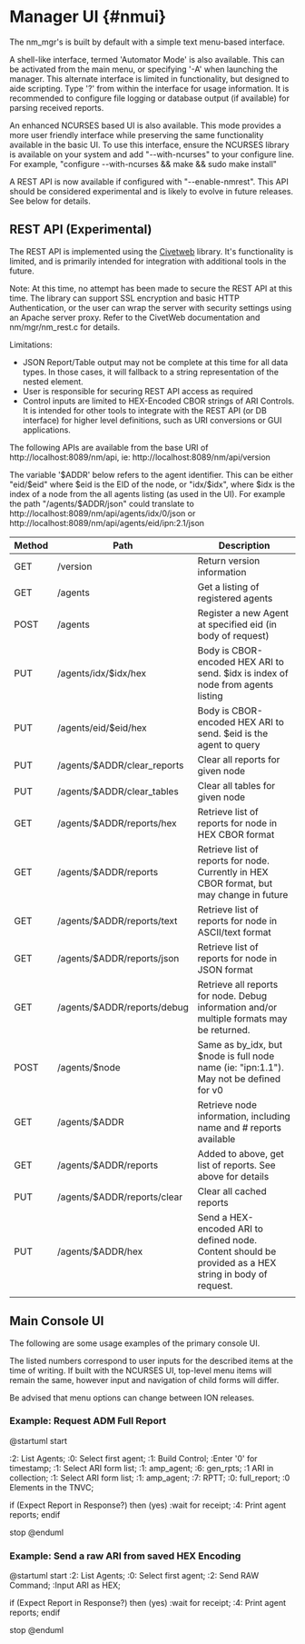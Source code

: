 <!--
Copyright (c) 2011-2025 The Johns Hopkins University Applied Physics
Laboratory LLC.

This file is part of the Delay-Tolerant Networking Management
Architecture (DTNMA) Tools package.

Licensed under the Apache License, Version 2.0 (the "License");
you may not use this file except in compliance with the License.
You may obtain a copy of the License at
    http://www.apache.org/licenses/LICENSE-2.0
Unless required by applicable law or agreed to in writing, software
distributed under the License is distributed on an "AS IS" BASIS,
WITHOUT WARRANTIES OR CONDITIONS OF ANY KIND, either express or implied.
See the License for the specific language governing permissions and
limitations under the License.
-->
Manager UI                              {#nmui}
========

The nm_mgr's is built by default with a simple text menu-based interface.

A shell-like interface, termed 'Automator Mode' is also available.  This can be activated from the main menu, or specifying '-A' when launching the manager.  This alternate interface is limited in functionality, but designed to aide scripting.  Type '?' from within the interface for usage information.  It is recommended to configure file logging or database output (if available) for parsing received reports.  

An enhanced NCURSES based UI is also available. This mode provides a more user friendly interface while preserving the same functionality available in the basic UI.  To use this interface, ensure the NCURSES library is available on your system and add "--with-ncurses" to your configure line.  For example, "configure --with-ncurses && make && sudo make install"

A REST API is now available if configured with "--enable-nmrest". This API should be considered experimental and is likely to evolve in future releases.  See below for details.

## REST API (Experimental)

The REST API is implemented using the [Civetweb](https://github.com/civetweb/civetweb) library. It's functionality is limited, and is primarily intended for integration with additional tools in the future.

Note: At this time, no attempt has been made to secure the REST API at this time.  The library can support SSL encryption and basic HTTP Authentication, or the user can wrap the server with security settings using an Apache server proxy.  Refer to the CivetWeb documentation and nm/mgr/nm_rest.c for details.

Limitations:
- JSON Report/Table output may not be complete at this time for all data types. In those cases, it will fallback to a string representation of the nested element.
- User is responsible for securing REST API access as required
- Control inputs are limited to HEX-Encoded CBOR strings of ARI Controls.  It is intended for other tools to integrate with the REST API (or DB interface) for higher level definitions, such as URI conversions or GUI applications.

The following APIs are available from the base URI of http://localhost:8089/nm/api, ie: http://localhost:8089/nm/api/version

The variable '$ADDR' below refers to the agent identifier. This can be
either "eid/$eid" where $eid is the EID of the node, or "idx/$idx",
where $idx is the index of a node from the all agents listing (as used
in the UI).  For example the path "/agents/$ADDR/json" could translate
to http://localhost:8089/nm/api/agents/idx/0/json or
http://localhost:8089/nm/api/agents/eid/ipn:2.1/json


 | Method | Path                        | Description                                                                                            |
 |--------|-----------------------------|--------------------------------------------------------------------------------------------------------|
 | GET    | /version                    | Return version information                                                                             |
 | GET    | /agents                     | Get a listing of registered agents                                                                     |
 | POST   | /agents                     | Register a new Agent at specified eid (in body of request)                                             |
 | PUT    | /agents/idx/$idx/hex        | Body is CBOR-encoded HEX ARI to send.  $idx is index of node from agents listing                       |
 | PUT    | /agents/eid/$eid/hex        | Body is CBOR-encoded HEX ARI to send.  $eid is the agent to query                                      |
 | PUT    | /agents/$ADDR/clear_reports | Clear all reports for given node                                                                       |
 | PUT    | /agents/$ADDR/clear_tables  | Clear all tables for given node                                                                        |
 | GET    | /agents/$ADDR/reports/hex   | Retrieve list of reports for node in HEX CBOR format                                                   |
 | GET    | /agents/$ADDR/reports       | Retrieve list of reports for node. Currently in HEX CBOR format, but may change in future              |
 | GET    | /agents/$ADDR/reports/text  | Retrieve list of reports for node in ASCII/text format                                                 |
 | GET    | /agents/$ADDR/reports/json  | Retrieve list of reports for node in JSON format                                                       |
 | GET    | /agents/$ADDR/reports/debug | Retrieve all reports for node. Debug information and/or multiple formats may be returned.              |
 | POST   | /agents/$node               | Same as by_idx, but $node is full node name (ie: "ipn:1.1"). May not be defined for v0                 |
 | GET    | /agents/$ADDR               | Retrieve node information, including name and # reports available                                      |
 | GET    | /agents/$ADDR/reports       | Added to above, get list of reports. See above for details                                             |
 | PUT    | /agents/$ADDR/reports/clear | Clear all cached reports                                                                               |
 | PUT    | /agents/$ADDR/hex           | Send a HEX-encoded ARI to defined node. Content should be provided as a HEX string in body of request. |
 |        |                             |                                                                                                        |

## Main Console UI
The following are some usage examples of the primary console UI.  

The listed numbers correspond to user inputs for the described items
at the time of writing.  If built with the NCURSES UI, top-level menu
items will remain the same, however input and navigation of child
forms will differ.

Be advised that menu options can change between ION releases.


### Example: Request ADM Full Report
@startuml
start

:2: List Agents;
:0: Select first agent;
:1: Build Control;
:Enter '0' for timestamp;
:1: Select ARI form list;
:1: amp_agent;
:6: gen_rpts;
:1 ARI in collection;
:1: Select ARI form list;
:1: amp_agent;
:7: RPTT;
:0: full_report;
:0 Elements in the TNVC;

if (Expect Report in Response?) then (yes)
    :wait for receipt;
    :4: Print agent reports;
endif


stop
@enduml
### Example: Send a raw ARI from saved HEX Encoding
@startuml
start
:2: List Agents;
:0: Select first agent;
:2: Send RAW Command;
:Input ARI as HEX;

if (Expect Report in Response?) then (yes)
    :wait for receipt;
    :4: Print agent reports;
endif

stop
@enduml
